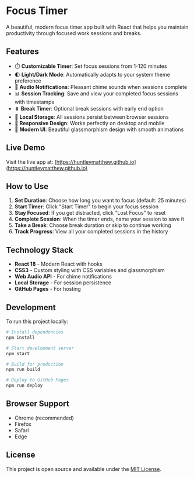 # Focus Timer

A beautiful, modern focus timer app built with React that helps you maintain productivity through focused work sessions and breaks.

## Features

- ⏱️ **Customizable Timer**: Set focus sessions from 1-120 minutes
- 🌓 **Light/Dark Mode**: Automatically adapts to your system theme preference
- 🔔 **Audio Notifications**: Pleasant chime sounds when sessions complete
- 📊 **Session Tracking**: Save and view your completed focus sessions with timestamps
- ⏸️ **Break Timer**: Optional break sessions with early end option
- 💾 **Local Storage**: All sessions persist between browser sessions
- 📱 **Responsive Design**: Works perfectly on desktop and mobile
- 🎨 **Modern UI**: Beautiful glassmorphism design with smooth animations

## Live Demo

Visit the live app at: [https://huntleymatthew.github.io](https://huntleymatthew.github.io)

## How to Use

1. **Set Duration**: Choose how long you want to focus (default: 25 minutes)
2. **Start Timer**: Click "Start Timer" to begin your focus session
3. **Stay Focused**: If you get distracted, click "Lost Focus" to reset
4. **Complete Session**: When the timer ends, name your session to save it
5. **Take a Break**: Choose break duration or skip to continue working
6. **Track Progress**: View all your completed sessions in the history

## Technology Stack

- **React 18** - Modern React with hooks
- **CSS3** - Custom styling with CSS variables and glassmorphism
- **Web Audio API** - For chime notifications
- **Local Storage** - For session persistence
- **GitHub Pages** - For hosting

## Development

To run this project locally:

```bash
# Install dependencies
npm install

# Start development server
npm start

# Build for production
npm run build

# Deploy to GitHub Pages
npm run deploy
```

## Browser Support

- Chrome (recommended)
- Firefox
- Safari
- Edge

## License

This project is open source and available under the [MIT License](LICENSE).